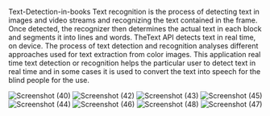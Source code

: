  Text-Detection-in-books
Text recognition is the process of detecting text in images and video streams and
recognizing the text contained in the frame.
Once detected, the recognizer then determines the actual text in each block and segments it into lines and words.
TheText API detects text in real time, on device.
The process of text detection and recognition analyses different approaches used for text extraction from color images.
This application real time text detection or recognition helps the particular user to detect text in real time and in
some cases it is used to convert the text into speech for the blind people for the use.

![Screenshot (40)](https://user-images.githubusercontent.com/65856784/87428727-6b41de80-c600-11ea-8616-8f724718f619.png)
![Screenshot (42)](https://user-images.githubusercontent.com/65856784/87428732-6ed56580-c600-11ea-964e-8d8d39bd856f.png)
![Screenshot (43)](https://user-images.githubusercontent.com/65856784/87428779-7bf25480-c600-11ea-8aa2-ea61ecd28973.png)
![Screenshot (45)](https://user-images.githubusercontent.com/65856784/87428797-81e83580-c600-11ea-9920-a275fb7eadef.png)
![Screenshot (44)](https://user-images.githubusercontent.com/65856784/87428803-844a8f80-c600-11ea-8bab-180c4b000c7f.png)
![Screenshot (46)](https://user-images.githubusercontent.com/65856784/87428816-87458000-c600-11ea-9a59-232ef947be82.png)
![Screenshot (48)](https://user-images.githubusercontent.com/65856784/87428829-8ad90700-c600-11ea-96a7-925daf1efb6f.png)
![Screenshot (47)](https://user-images.githubusercontent.com/65856784/87428838-8d3b6100-c600-11ea-925d-0b362ec1e9f3.png)
